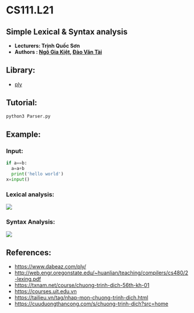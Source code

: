 # CS111.L21
## Simple Lexical & Syntax analysis

* **Lecturers: Trịnh Quốc Sơn**
* **Authors : [Ngô Gia Kiệt](https://github.com/twice1st), [Đào Văn Tài](https://github.com/Uranium1901)**
## Library: 
* [ply](https://www.dabeaz.com/ply/)
## Tutorial: 
```python
python3 Parser.py
```
## Example: 
### Input: 
```python
if a==b:
  a=a+b
  print('hello world')
x=input()
```
### Lexical analysis:
<img src="https://github.com/Uranium1901/CS111.L21/blob/main/Lexer.png">

### Syntax Analysis:
<img src="https://github.com/Uranium1901/CS111.L21/blob/main/Parser.png">

## References:
 * https://www.dabeaz.com/ply/
 * http://web.engr.oregonstate.edu/~huanlian/teaching/compilers/cs480/2-lexing.pdf
 * https://txnam.net/course/chuong-trinh-dich-56th-kh-01
 * https://courses.uit.edu.vn
 * https://tailieu.vn/tag/nhap-mon-chuong-trinh-dich.html
 * https://cuuduongthancong.com/s/chuong-trinh-dich?src=home
